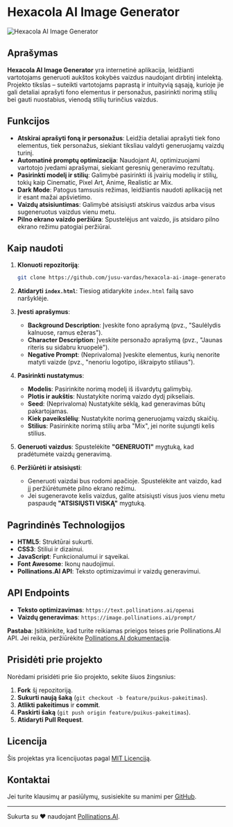 # Hexacola AI Image Generator

![Hexacola AI Image Generator](https://github.com/jusu-vardas/hexacola-ai-image-generator/blob/main/screenshot.png?raw=true)

## Aprašymas

**Hexacola AI Image Generator** yra internetinė aplikacija, leidžianti vartotojams generuoti aukštos kokybės vaizdus naudojant dirbtinį intelektą. Projekto tikslas – suteikti vartotojams paprastą ir intuityvią sąsają, kurioje jie gali detaliai aprašyti fono elementus ir personažus, pasirinkti norimą stilių bei gauti nuostabius, vienodą stilių turinčius vaizdus.

## Funkcijos

- **Atskirai aprašyti foną ir personažus**: Leidžia detaliai aprašyti tiek fono elementus, tiek personažus, siekiant tiksliau valdyti generuojamų vaizdų turinį.
- **Automatinė promptų optimizacija**: Naudojant AI, optimizuojami vartotojo įvedami aprašymai, siekiant geresnių generavimo rezultatų.
- **Pasirinkti modelį ir stilių**: Galimybė pasirinkti iš įvairių modelių ir stilių, tokių kaip Cinematic, Pixel Art, Anime, Realistic ar Mix.
- **Dark Mode**: Patogus tamsusis režimas, leidžiantis naudoti aplikaciją net ir esant mažai apšvietimo.
- **Vaizdų atsisiuntimas**: Galimybė atsisiųsti atskirus vaizdus arba visus sugeneruotus vaizdus vienu metu.
- **Pilno ekrano vaizdo peržiūra**: Spustelėjus ant vaizdo, jis atsidaro pilno ekrano režimu patogiai peržiūrai.

## Kaip naudoti

1. **Klonuoti repozitoriją**:
    ```bash
    git clone https://github.com/jusu-vardas/hexacola-ai-image-generator.git
    ```

2. **Atidaryti `index.html`**:
    Tiesiog atidarykite `index.html` failą savo naršyklėje.

3. **Įvesti aprašymus**:
    - **Background Description**: Įveskite fono aprašymą (pvz., "Saulėlydis kalnuose, ramus ežeras").
    - **Character Description**: Įveskite personažo aprašymą (pvz., "Jaunas riteris su sidabru kruopelė").
    - **Negative Prompt**: (Neprivaloma) Įveskite elementus, kurių nenorite matyti vaizde (pvz., "nenoriu logotipo, iškraipyto stiliaus").

4. **Pasirinkti nustatymus**:
    - **Modelis**: Pasirinkite norimą modelį iš išvardytų galimybių.
    - **Plotis ir aukštis**: Nustatykite norimą vaizdo dydį pikseliais.
    - **Seed**: (Neprivaloma) Nustatykite sėklą, kad generavimas būtų pakartojamas.
    - **Kiek paveikslėlių**: Nustatykite norimą generuojamų vaizdų skaičių.
    - **Stilius**: Pasirinkite norimą stilių arba "Mix", jei norite sujungti kelis stilius.

5. **Generuoti vaizdus**:
    Spustelėkite **"GENERUOTI"** mygtuką, kad pradėtumėte vaizdų generavimą.

6. **Peržiūrėti ir atsisiųsti**:
    - Generuoti vaizdai bus rodomi apačioje. Spustelėkite ant vaizdo, kad jį peržiūrėtumėte pilno ekrano režimu.
    - Jei sugeneravote kelis vaizdus, galite atsisiųsti visus juos vienu metu paspaudę **"ATSISIŲSTI VISKĄ"** mygtuką.

## Pagrindinės Technologijos

- **HTML5**: Struktūrai sukurti.
- **CSS3**: Stiliui ir dizainui.
- **JavaScript**: Funkcionalumui ir sąveikai.
- **Font Awesome**: Ikonų naudojimui.
- **Pollinations.AI API**: Teksto optimizavimui ir vaizdų generavimui.

## API Endpoints

- **Teksto optimizavimas**: `https://text.pollinations.ai/openai`
- **Vaizdų generavimas**: `https://image.pollinations.ai/prompt/`

**Pastaba**: Įsitikinkite, kad turite reikiamas prieigos teises prie Pollinations.AI API. Jei reikia, peržiūrėkite [Pollinations.AI dokumentaciją](https://github.com/pollinations/pollinations/blob/master/APIDOCS.md).

## Prisidėti prie projekto

Norėdami prisidėti prie šio projekto, sekite šiuos žingsnius:

1. **Fork** šį repozitoriją.
2. **Sukurti naują šaką** (`git checkout -b feature/puikus-pakeitimas`).
3. **Atlikti pakeitimus** ir **commit**.
4. **Paskirti šaką** (`git push origin feature/puikus-pakeitimas`).
5. **Atidaryti Pull Request**.

## Licencija

Šis projektas yra licencijuotas pagal [MIT Licenciją](LICENSE).

## Kontaktai

Jei turite klausimų ar pasiūlymų, susisiekite su manimi per [GitHub](https://github.com/Tauris-G).

---

Sukurta su ❤️ naudojant [Pollinations.AI](https://pollinations.ai/).

